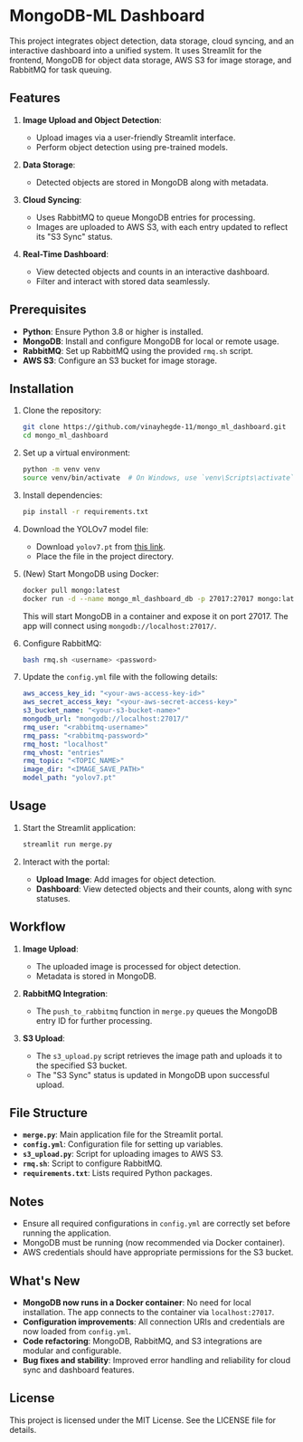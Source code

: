 # MongoDB-ML Dashboard

This project integrates object detection, data storage, cloud syncing, and an interactive dashboard into a unified system. It uses Streamlit for the frontend, MongoDB for object data storage, AWS S3 for image storage, and RabbitMQ for task queuing.

## Features

1. **Image Upload and Object Detection**:
   - Upload images via a user-friendly Streamlit interface.
   - Perform object detection using pre-trained models.

2. **Data Storage**:
   - Detected objects are stored in MongoDB along with metadata.

3. **Cloud Syncing**:
   - Uses RabbitMQ to queue MongoDB entries for processing.
   - Images are uploaded to AWS S3, with each entry updated to reflect its "S3 Sync" status.

4. **Real-Time Dashboard**:
   - View detected objects and counts in an interactive dashboard.
   - Filter and interact with stored data seamlessly.

## Prerequisites

- **Python**: Ensure Python 3.8 or higher is installed.
- **MongoDB**: Install and configure MongoDB for local or remote usage.
- **RabbitMQ**: Set up RabbitMQ using the provided `rmq.sh` script.
- **AWS S3**: Configure an S3 bucket for image storage.

## Installation

1. Clone the repository:
   ```bash
   git clone https://github.com/vinayhegde-11/mongo_ml_dashboard.git
   cd mongo_ml_dashboard
   ```

2. Set up a virtual environment:
   ```bash
   python -m venv venv
   source venv/bin/activate  # On Windows, use `venv\Scripts\activate`
   ```

3. Install dependencies:
   ```bash
   pip install -r requirements.txt
   ```

4. Download the YOLOv7 model file:
   - Download `yolov7.pt` from [this link](https://github.com/WongKinYiu/yolov7/releases/download/v0.1/yolov7.pt).
   - Place the file in the project directory.

5. (New) Start MongoDB using Docker:
   ```bash
   docker pull mongo:latest
   docker run -d --name mongo_ml_dashboard_db -p 27017:27017 mongo:latest
   ```
   This will start MongoDB in a container and expose it on port 27017. The app will connect using `mongodb://localhost:27017/`.

6. Configure RabbitMQ:
   ```bash
   bash rmq.sh <username> <password>
   ```

7. Update the `config.yml` file with the following details:
   ```yaml
   aws_access_key_id: "<your-aws-access-key-id>"
   aws_secret_access_key: "<your-aws-secret-access-key>"
   s3_bucket_name: "<your-s3-bucket-name>"
   mongodb_url: "mongodb://localhost:27017/"
   rmq_user: "<rabbitmq-username>"
   rmq_pass: "<rabbitmq-password>"
   rmq_host: "localhost"
   rmq_vhost: "entries"
   rmq_topic: "<TOPIC_NAME>"
   image_dir: "<IMAGE_SAVE_PATH>"
   model_path: "yolov7.pt"
   ```

## Usage

1. Start the Streamlit application:
   ```bash
   streamlit run merge.py
   ```

2. Interact with the portal:
   - **Upload Image**: Add images for object detection.
   - **Dashboard**: View detected objects and their counts, along with sync statuses.

## Workflow

1. **Image Upload**:
   - The uploaded image is processed for object detection.
   - Metadata is stored in MongoDB.

2. **RabbitMQ Integration**:
   - The `push_to_rabbitmq` function in `merge.py` queues the MongoDB entry ID for further processing.

3. **S3 Upload**:
   - The `s3_upload.py` script retrieves the image path and uploads it to the specified S3 bucket.
   - The "S3 Sync" status is updated in MongoDB upon successful upload.

## File Structure

- **`merge.py`**: Main application file for the Streamlit portal.
- **`config.yml`**: Configuration file for setting up variables.
- **`s3_upload.py`**: Script for uploading images to AWS S3.
- **`rmq.sh`**: Script to configure RabbitMQ.
- **`requirements.txt`**: Lists required Python packages.

## Notes

- Ensure all required configurations in `config.yml` are correctly set before running the application.
- MongoDB must be running (now recommended via Docker container).
- AWS credentials should have appropriate permissions for the S3 bucket.

## What's New

- **MongoDB now runs in a Docker container**: No need for local installation. The app connects to the container via `localhost:27017`.
- **Configuration improvements**: All connection URIs and credentials are now loaded from `config.yml`.
- **Code refactoring**: MongoDB, RabbitMQ, and S3 integrations are modular and configurable.
- **Bug fixes and stability**: Improved error handling and reliability for cloud sync and dashboard features.

## License

This project is licensed under the MIT License. See the LICENSE file for details.
